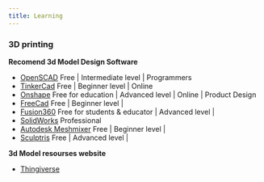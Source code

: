 ```yaml
---
title: Learning
---
```

### 3D printing  
**Recomend 3d Model Design Software**
* [OpenSCAD](https://www.openscad.org/)   Free | Intermediate level | Programmers
* [TinkerCad](https://www.tinkercad.com/) Free | Beginner level | Online  
* [Onshape](https://www.onshape.com/) Free for education | Advanced level | Online | Product Design
* [FreeCad](https://www.freecadweb.org/) Free | Beginner level |  
* [Fusion360](https://www.autodesk.com/products/fusion-360/) Free for students & educator | Advanced level |
* [SolidWorks](https://www.solidworks.com/) Professional
* [Autodesk Meshmixer](http://www.meshmixer.com/) Free | Beginner level |
* [Sculptris](https://pixologic.com/sculptris/) Free | Advanced level |

**3d Model resourses website**
* [Thingiverse](https://www.thingiverse.com/)


